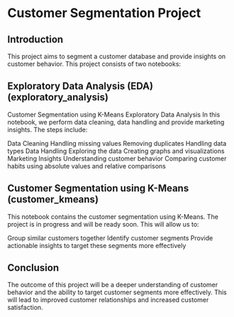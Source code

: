 # Customer Segmentation Project
## Introduction
This project aims to segment a customer database and provide insights on customer behavior. This project consists of two notebooks:

## Exploratory Data Analysis (EDA) (exploratory_analysis)
Customer Segmentation using K-Means
Exploratory Data Analysis
In this notebook, we perform data cleaning, data handling and provide marketing insights. The steps include:

Data Cleaning
Handling missing values
Removing duplicates
Handling data types
Data Handling
Exploring the data
Creating graphs and visualizations
Marketing Insights
Understanding customer behavior
Comparing customer habits using absolute values and relative comparisons

## Customer Segmentation using K-Means (customer_kmeans)
This notebook contains the customer segmentation using K-Means. The project is in progress and will be ready soon. This will allow us to:

Group similar customers together
Identify customer segments
Provide actionable insights to target these segments more effectively

## Conclusion
The outcome of this project will be a deeper understanding of customer behavior and the ability to target customer segments more effectively. This will lead to improved customer relationships and increased customer satisfaction.




